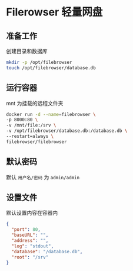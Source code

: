 # Filerowser 轻量网盘

## 准备工作

创建目录和数据库

```bash
mkdir -p /opt/filebrowser
touch /opt/filebrowser/database.db
```

## 运行容器

mnt 为挂载的远程文件夹

```bash
docker run -d --name=filebrowser \
-p 8000:80 \
-v /mnt/file:/srv \
-v /opt/filebrowser/database.db:/database.db \
--restart=always \
filebrowser/filebrowser
```

## 默认密码

默认 `用户名/密码` 为 `admin/admin`

## 设置文件

默认设置内容在容器内

```json title='/.filebrowser.json'
{
  "port": 80,
  "baseURL": "",
  "address": "",
  "log": "stdout",
  "database": "/database.db",
  "root": "/srv"
}
```
